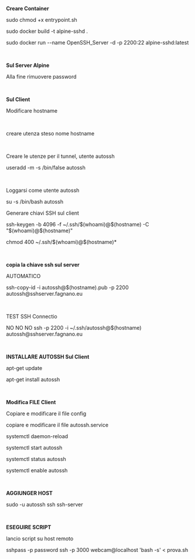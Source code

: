 <p><strong>Creare Container</strong></p>
<p>sudo chmod +x entrypoint.sh</p>
<p>sudo docker build -t alpine-sshd .</p>
<p>sudo docker run --name OpenSSH_Server -d -p 2200:22 alpine-sshd:latest</p></br>

<p><strong>Sul Server Alpine</strong></p>
<p>Alla fine rimuovere password</p></br>

<p><strong>Sul Client</strong></p>
<p>Modificare hostname</p></br>
<p>creare utenza steso nome hostname</p></br>
<p>Creare le utenze per il tunnel, utente autossh</p>
<p>useradd -m -s /bin/false autossh</p></br>

<p>Loggarsi come utente autossh</p>
<p>su -s /bin/bash autossh</p>

<p>Generare chiavi SSH sul client</p>
<p>ssh-keygen -b 4096 -f ~/.ssh/$(whoami)@$(hostname) -C "$(whoami)@$(hostname)"</p>
<p>chmod 400 ~/.ssh/$(whoami)@$(hostname)*</p></br>

<p><strong>copia la chiave ssh sul server</strong></p>
<p>AUTOMATICO</p>
<p>ssh-copy-id -i autossh@$(hostname).pub -p 2200 autossh@sshserver.fagnano.eu</p></br>
<p>TEST SSH Connectio</p>
<p>NO NO NO ssh -p 2200 -i ~/.ssh/autossh@$(hostname) autossh@sshserver.fagnano.eu</p></br>

<p><strong>INSTALLARE AUTOSSH Sul Client</strong></p>
<p>apt-get update</p>
<p>apt-get install autossh</p></br>

<p><strong>Modifica FILE Client</strong></p>
<p>Copiare e modificare il file config</p>
<p>copiare e modificare il file autossh.service</p>
<p>systemctl daemon-reload</p>
<p>systemctl start autossh</p>
<p>systemctl status autossh</p>
<p>systemctl enable autossh</p></br>

<p><strong>AGGIUNGER HOST</strong></p>
<p>sudo -u autossh ssh ssh-server</p></br>

<p><strong>ESEGUIRE SCRIPT</strong></p>
<p>lancio script su host remoto</p>
<p>sshpass -p password ssh -p 3000 webcam@localhost 'bash -s' < prova.sh</p>

